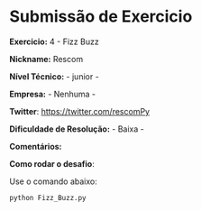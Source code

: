 # Submissão de Exercicio

**Exercicio:** 4 - Fizz Buzz

**Nickname:** Rescom

**Nível Técnico:** - junior -

**Empresa:** - Nenhuma -

**Twitter**: https://twitter.com/rescomPy

**Dificuldade de Resolução:** - Baixa -

**Comentários:** 

**Como rodar o desafio**: 

Use o comando abaixo: 
```bash
python Fizz_Buzz.py
```